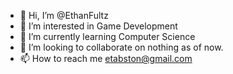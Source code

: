 - 👋 Hi, I’m @EthanFultz
- 👀 I’m interested in Game Development
- 🌱 I’m currently learning Computer Science
- 💞️ I’m looking to collaborate on nothing as of now.
- 📫 How to reach me etabston@gmail.com

<!---
EthanFultz/EthanFultz is a ✨ special ✨ repository because its `README.md` (this file) appears on your GitHub profile.
You can click the Preview link to take a look at your changes.
--->
